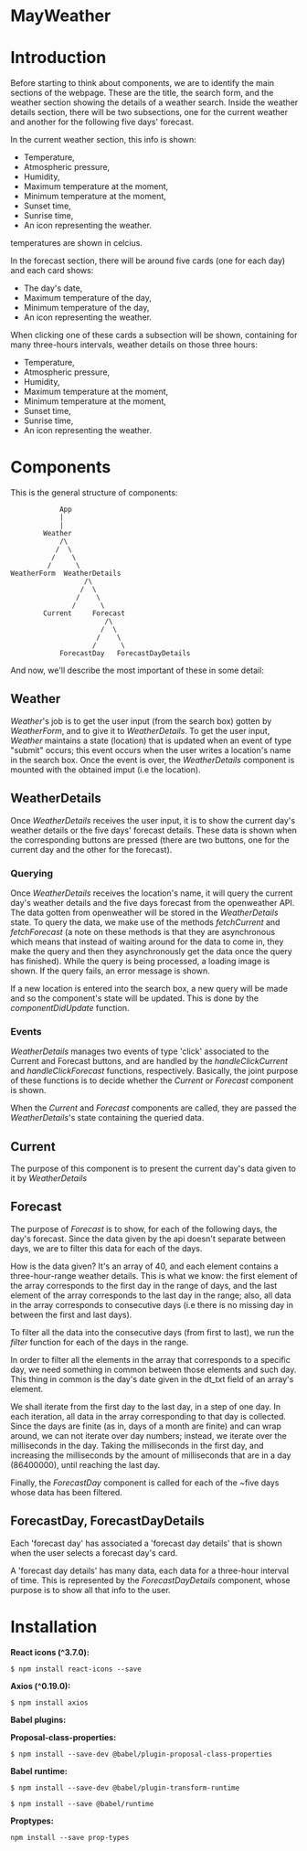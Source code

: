 # **MayWeather**

# **Introduction**

Before starting to think about components, we are to identify the main sections of the webpage. These are the title, the search form, and the weather section showing the details of a weather search. Inside the weather details section, there will be two subsections, one for the current weather and another for the following five days' forecast.

In the current weather section, this info is shown: 

- Temperature,
- Atmospheric pressure,
- Humidity,
- Maximum temperature at the moment,
- Minimum temperature at the moment,
- Sunset time,
- Sunrise time,
- An icon representing the weather.

temperatures are shown in celcius.

In the forecast section, there will be around five cards (one for each day) and each card shows:

- The day's date,
- Maximum temperature of the day,
- Minimum temperature of the day,
- An icon representing the weather.

When clicking one of these cards a subsection will be shown, containing for many three-hours intervals, weather details on those three hours:

- Temperature,
- Atmospheric pressure,
- Humidity,
- Maximum temperature at the moment,
- Minimum temperature at the moment,
- Sunset time,
- Sunrise time,
- An icon representing the weather.

# **Components**

This is the general structure of components:


                App
                |
                |
            Weather
                /\
               /  \
              /    \
             /      \ 
    WeatherForm  WeatherDetails
                      /\
                     /  \
                    /    \
                   /      \ 
            Current     Forecast
                           /\
                          /  \
                         /    \
                        /      \ 
                ForecastDay   ForecastDayDetails

And now, we'll describe the most important of these in some detail:

## **Weather**

*Weather*'s job is to get the user input (from the search box) gotten by *WeatherForm*, and to give it to *WeatherDetails*.
To get the user input, *Weather* maintains a state (location) that is updated when an event of type "submit" occurs; this event occurs when
the user writes a location's name in the search box. Once the event is over, the *WeatherDetails* component is mounted with the obtained
imput (i.e the location).

## **WeatherDetails**

Once *WeatherDetails* receives the user input, it is to show the current day's weather details or the five days' forecast details. These data is shown when the corresponding buttons are pressed (there are two buttons, one for the current day and the other for the forecast).

### **Querying**

Once *WeatherDetails* receives the location's name, it will query the current day's weather details and the five days forecast from the openweather API. The data gotten from openweather will be stored in the *WeatherDetails* state. To query the data, we make use of the methods *fetchCurrent* and *fetchForecast* (a note on these methods is that they are asynchronous which means that instead of waiting around for the data to come in, they make the query and then they asynchronously get the data once the query has finished). While the query is being processed, a loading image is shown. If the query fails, an error message is shown.

If a new location is entered into the search box, a new query will be made and so the component's state will be updated. This is done by the *componentDidUpdate* function.

### **Events**

*WeatherDetails* manages two events of type 'click' associated to the Current and Forecast buttons, and are handled by the *handleClickCurrent* and *handleClickForecast* functions, respectively. Basically, the joint purpose of these functions is to decide whether the *Current* or *Forecast* component is shown.

When the *Current* and *Forecast* components are called, they are passed the *WeatherDetails*'s state containing the queried data.

## **Current**

The purpose of this component is to present the current day's data given to it by *WeatherDetails*

## **Forecast**

The purpose of *Forecast* is to show, for each of the following days, the day's forecast. Since the data given by the api doesn't separate between days, we are to filter this data for each of the days.

How is the data given? It's an array of 40, and each element contains a three-hour-range weather details.
This is what we know: the first element of the array corresponds to the first day in the range of days, and the last element of the array corresponds to the last day in the range; also, all data in the array corresponds to consecutive days (i.e there is no missing day in between the first and last days).

To filter all the data into the consecutive days (from first to last), we run the *filter* function for each of the days in the range.

In order to filter all the elements in the array that corresponds to a specific day, we need something in common between those elements and such day. This thing in common is the day's date given in the dt_txt field of an array's element.

We shall iterate from the first day to the last day, in a step of one day. In each iteration, all data in the array corresponding to that day is collected. Since the days are finite (as in, days of a month are finite) and can wrap around, we can not iterate over day numbers; instead, we iterate over the milliseconds in the day. Taking the milliseconds in the first day, and increasing the milliseconds by the amount of milliseconds that are in a day (86400000), until reaching the last day.

Finally, the *ForecastDay* component is called for each of the ~five days whose data has been filtered.

## **ForecastDay, ForecastDayDetails**

Each 'forecast day' has associated a 'forecast day details' that is shown when the user selects a forecast day's card.

A 'forecast day details' has many data, each data for a three-hour interval of time. This is represented by the *ForecastDayDetails* component, whose purpose is to show all that info to the user.

# **Installation**

**React icons (^3.7.0):**

    $ npm install react-icons --save

**Axios (^0.19.0):**
   
    $ npm install axios

**Babel plugins:**

   **Proposal-class-properties:**
   
    $ npm install --save-dev @babel/plugin-proposal-class-properties
   
   **Babel runtime:**
   
    $ npm install --save-dev @babel/plugin-transform-runtime 

    $ npm install --save @babel/runtime

**Proptypes:**

    npm install --save prop-types
